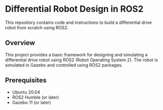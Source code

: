 # Differential Robot Design in ROS2

This repository contains code and instructions to build a differential drive robot from scratch using ROS2.

## Overview

This project provides a basic framework for designing and simulating a differential drive robot using ROS2 (Robot Operating System 2). The robot is simulated in Gazebo and controlled using ROS2 packages.

## Prerequisites

- Ubuntu 20.04
- ROS2 Humble (or later)
- Gazebo 11 (or later)


